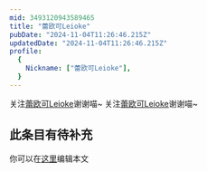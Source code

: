 ```yaml
---
mid: 3493120943589465
title: "蕾欧可Leioke"
pubDate: "2024-11-04T11:26:46.215Z"
updatedDate: "2024-11-04T11:26:46.215Z"
profile:
  {
    Nickname: ["蕾欧可Leioke"],
  }
---
```


关注[蕾欧可Leioke](https://space.bilibili.com/3493120943589465)谢谢喵~ 关注[蕾欧可Leioke](https://space.bilibili.com/3493120943589465)谢谢喵~

## 此条目有待补充
你可以在[这里](https://github.com/Yuhanawa/VTuber.ICU/edit/master/src/content/v/蕾欧可Leioke/index.md)编辑本文
